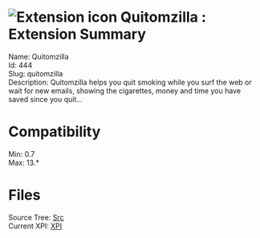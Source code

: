 # ![Extension icon](https://addons.thunderbird.net/user-media/addon_icons/0/444-64.png?modified=1323373867) Quitomzilla : Extension Summary

Name: Quitomzilla  
Id: 444  
Slug: quitomzilla  
Description: Quitomzilla helps you quit smoking while you surf the web or wait for new emails, showing the cigarettes, money and time you have saved since you quit...
  

# Compatibility
Min: 0.7  
Max: 13.*  

# Files

Source Tree: [Src](C:/Dev/Thunderbird/ThunderKdB/xall/xOther/444-quitomzilla/src)  
Current XPI: [XPI](C:/Dev/Thunderbird/ThunderKdB/xall/xOther/444-quitomzilla/xpi)  



